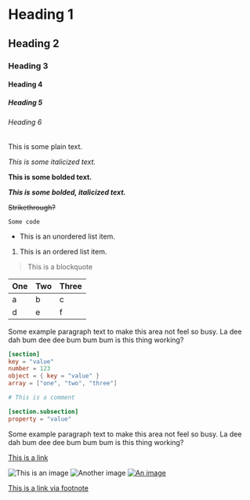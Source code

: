 # Heading 1

## Heading 2

### Heading 3

#### Heading 4

##### Heading 5

###### Heading 6

This is some plain text.

_This is some italicized text._

**This is some bolded text.**

**_This is some bolded, italicized text._**

~~Strikethrough?~~

`Some code`

<!-- This is a comment! -->

- This is an unordered list item.

1. This is an ordered list item.

> This is a blockquote

| One | Two | Three |
| --- | --- | ----- |
| a   | b   | c     |
| d   | e   | f     |

Some example paragraph text to make this area not feel so busy. La dee dah bum dee dee bum bum bum
is this thing working?

```toml
[section]
key = "value"
number = 123
object = { key = "value" }
array = ["one", "two", "three"]

# This is a comment

[section.subsection]
property = "value"
```

Some example paragraph text to make this area not feel so busy. La dee dah bum dee dee bum bum bum
is this thing working?

[This is a link](https://example.com)

![This is an image](https://example.com)
![Another image][kek]
[![An image][kek]](https://example.com)

[This is a link via footnote][kek]

[kek]: https://example.com "This is a footnote link"

